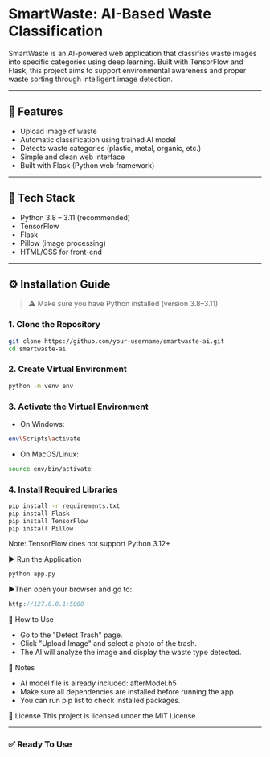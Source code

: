 # SmartWaste: AI-Based Waste Classification

SmartWaste is an AI-powered web application that classifies waste images into specific categories using deep learning. Built with TensorFlow and Flask, this project aims to support environmental awareness and proper waste sorting through intelligent image detection.

---

## 🚀 Features

- Upload image of waste
- Automatic classification using trained AI model
- Detects waste categories (plastic, metal, organic, etc.)
- Simple and clean web interface
- Built with Flask (Python web framework)

---

## 🧠 Tech Stack

- Python 3.8 – 3.11 (recommended)
- TensorFlow
- Flask
- Pillow (image processing)
- HTML/CSS for front-end


---

## ⚙️ Installation Guide

> ⚠️ Make sure you have Python installed (version 3.8–3.11)

### 1. Clone the Repository

```bash
git clone https://github.com/your-username/smartwaste-ai.git
cd smartwaste-ai
```

### 2. Create Virtual Environment

```bash
python -m venv env
```

### 3. Activate the Virtual Environment
 - On Windows:
```bash
env\Scripts\activate
```

 - On MacOS/Linux:
```bash
source env/bin/activate
```

### 4. Install Required Libraries
```bash
pip install -r requirements.txt
pip install Flask
pip install TensorFlow
pip install Pillow
```
Note: TensorFlow does not support Python 3.12+


▶️ Run the Application
```bash
python app.py
```

▶️Then open your browser and go to:
```cpp
http://127.0.0.1:5000
```

📸 How to Use
 - Go to the "Detect Trash" page.
 - Click "Upload Image" and select a photo of the trash.
 - The AI will analyze the image and display the waste type detected.

📌 Notes
 - AI model file is already included: afterModel.h5
 - Make sure all dependencies are installed before running the app.
 - You can run pip list to check installed packages.

📃 License
This project is licensed under the MIT License.

---

### ✅ Ready To Use
